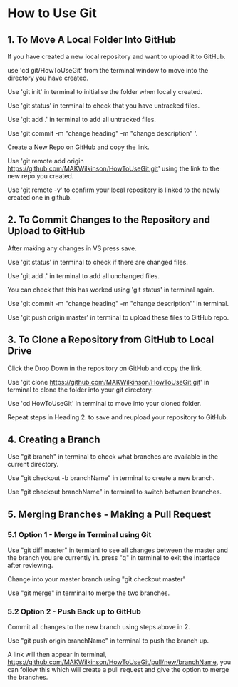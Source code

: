 # How to Use Git

## 1. To Move A Local Folder Into GitHub

If you have created a new local repository and want to upload it to GitHub.

use 'cd git/HowToUseGit' from the terminal window to move into the directory you have created.

Use 'git init' in terminal to initialise the folder when locally created.

Use  'git status' in terminal to check that you have untracked files.

Use 'git add .' in terminal to add all untracked files.

Use 'git commit -m "change heading" -m "change description" '.

Create a New Repo on GitHub and copy the link.

Use 'git remote add origin https://github.com/MAKWilkinson/HowToUseGit.git' using the link to the new repo you created.

Use 'git remote -v' to confirm your local repository is linked to the newly created one in github.

## 2. To Commit Changes to the Repository and Upload to GitHub

After making any changes in VS press save.

Use 'git status' in terminal to check if there are changed files.

Use 'git add .' in terminal to add all unchanged files.

You can check that this has worked using 'git status' in terminal again. 

Use 'git commit -m "change heading" -m "change description"' in terminal.

Use 'git push origin master' in terminal to upload these files to GitHub repo.

## 3. To Clone a Repository from GitHub to Local Drive

Click the Drop Down in the repository on GitHub and copy the link.

Use 'git clone https://github.com/MAKWilkinson/HowToUseGit.git' in terminal to clone the folder into your git directory.

Use 'cd HowToUseGit' in terminal to move into your cloned folder.

Repeat steps in Heading 2. to save and reupload your repository to GitHub.

## 4. Creating a Branch

Use "git branch" in terminal to check what branches are available in the current directory. 

Use "git checkout -b branchName" in terminal to create a new branch.

Use "git checkout branchName" in terminal to switch between branches.

## 5. Merging Branches - Making a Pull Request

### 5.1 Option 1 - Merge in Terminal using Git

Use "git diff master" in termianl to see all changes between the master and the branch you are currently in. press "q" in terminal to exit the interface after reviewing.

Change into your master branch using "git checkout master"

Use "git merge" in terminal to merge the two branches.

### 5.2 Option 2 - Push Back up to GitHub

Commit all changes to the new branch using steps above in 2.

Use "git push origin branchName" in terminal to push the branch up. 

A link will then appear in terminal, https://github.com/MAKWilkinson/HowToUseGit/pull/new/branchName, you can follow this which will create a pull request and give the option to merge the branches.

